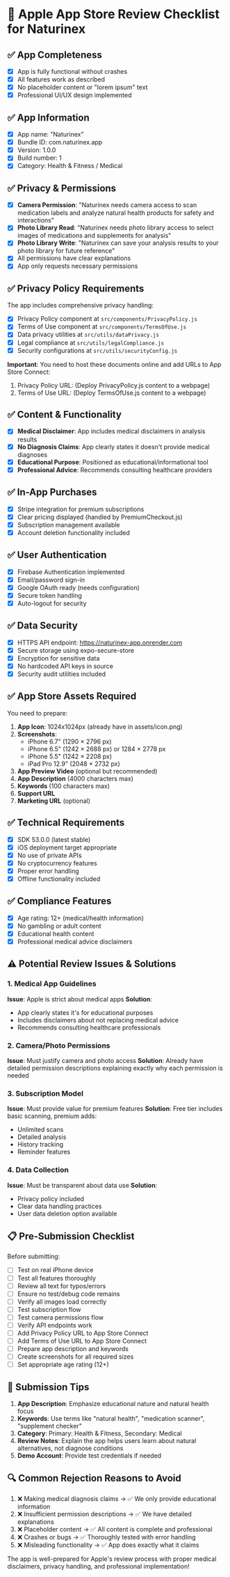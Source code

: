 # 🍎 Apple App Store Review Checklist for Naturinex

## ✅ App Completeness
- [x] App is fully functional without crashes
- [x] All features work as described
- [x] No placeholder content or "lorem ipsum" text
- [x] Professional UI/UX design implemented

## ✅ App Information
- [x] App name: "Naturinex"
- [x] Bundle ID: com.naturinex.app
- [x] Version: 1.0.0
- [x] Build number: 1
- [x] Category: Health & Fitness / Medical

## ✅ Privacy & Permissions
- [x] **Camera Permission**: "Naturinex needs camera access to scan medication labels and analyze natural health products for safety and interactions"
- [x] **Photo Library Read**: "Naturinex needs photo library access to select images of medications and supplements for analysis"
- [x] **Photo Library Write**: "Naturinex can save your analysis results to your photo library for future reference"
- [x] All permissions have clear explanations
- [x] App only requests necessary permissions

## ✅ Privacy Policy Requirements
The app includes comprehensive privacy handling:
- [x] Privacy Policy component at `src/components/PrivacyPolicy.js`
- [x] Terms of Use component at `src/components/TermsOfUse.js`
- [x] Data privacy utilities at `src/utils/dataPrivacy.js`
- [x] Legal compliance at `src/utils/legalCompliance.js`
- [x] Security configurations at `src/utils/securityConfig.js`

**Important**: You need to host these documents online and add URLs to App Store Connect:
1. Privacy Policy URL: (Deploy PrivacyPolicy.js content to a webpage)
2. Terms of Use URL: (Deploy TermsOfUse.js content to a webpage)

## ✅ Content & Functionality
- [x] **Medical Disclaimer**: App includes medical disclaimers in analysis results
- [x] **No Diagnosis Claims**: App clearly states it doesn't provide medical diagnoses
- [x] **Educational Purpose**: Positioned as educational/informational tool
- [x] **Professional Advice**: Recommends consulting healthcare providers

## ✅ In-App Purchases
- [x] Stripe integration for premium subscriptions
- [x] Clear pricing displayed (handled by PremiumCheckout.js)
- [x] Subscription management available
- [x] Account deletion functionality included

## ✅ User Authentication
- [x] Firebase Authentication implemented
- [x] Email/password sign-in
- [x] Google OAuth ready (needs configuration)
- [x] Secure token handling
- [x] Auto-logout for security

## ✅ Data Security
- [x] HTTPS API endpoint: https://naturinex-app.onrender.com
- [x] Secure storage using expo-secure-store
- [x] Encryption for sensitive data
- [x] No hardcoded API keys in source
- [x] Security audit utilities included

## ✅ App Store Assets Required
You need to prepare:
1. **App Icon**: 1024x1024px (already have in assets/icon.png)
2. **Screenshots**:
   - iPhone 6.7" (1290 × 2796 px)
   - iPhone 6.5" (1242 × 2688 px) or 1284 × 2778 px
   - iPhone 5.5" (1242 × 2208 px)
   - iPad Pro 12.9" (2048 × 2732 px)
3. **App Preview Video** (optional but recommended)
4. **App Description** (4000 characters max)
5. **Keywords** (100 characters max)
6. **Support URL**
7. **Marketing URL** (optional)

## ✅ Technical Requirements
- [x] SDK 53.0.0 (latest stable)
- [x] iOS deployment target appropriate
- [x] No use of private APIs
- [x] No cryptocurrency features
- [x] Proper error handling
- [x] Offline functionality included

## ✅ Compliance Features
- [x] Age rating: 12+ (medical/health information)
- [x] No gambling or adult content
- [x] Educational health content
- [x] Professional medical advice disclaimers

## ⚠️ Potential Review Issues & Solutions

### 1. Medical App Guidelines
**Issue**: Apple is strict about medical apps
**Solution**: 
- App clearly states it's for educational purposes
- Includes disclaimers about not replacing medical advice
- Recommends consulting healthcare professionals

### 2. Camera/Photo Permissions
**Issue**: Must justify camera and photo access
**Solution**: Already have detailed permission descriptions explaining exactly why each permission is needed

### 3. Subscription Model
**Issue**: Must provide value for premium features
**Solution**: Free tier includes basic scanning, premium adds:
- Unlimited scans
- Detailed analysis
- History tracking
- Reminder features

### 4. Data Collection
**Issue**: Must be transparent about data use
**Solution**: 
- Privacy policy included
- Clear data handling practices
- User data deletion option available

## 📋 Pre-Submission Checklist

Before submitting:
- [ ] Test on real iPhone device
- [ ] Test all features thoroughly
- [ ] Review all text for typos/errors
- [ ] Ensure no test/debug code remains
- [ ] Verify all images load correctly
- [ ] Test subscription flow
- [ ] Test camera permissions flow
- [ ] Verify API endpoints work
- [ ] Add Privacy Policy URL to App Store Connect
- [ ] Add Terms of Use URL to App Store Connect
- [ ] Prepare app description and keywords
- [ ] Create screenshots for all required sizes
- [ ] Set appropriate age rating (12+)

## 🚀 Submission Tips

1. **App Description**: Emphasize educational nature and natural health focus
2. **Keywords**: Use terms like "natural health", "medication scanner", "supplement checker"
3. **Category**: Primary: Health & Fitness, Secondary: Medical
4. **Review Notes**: Explain the app helps users learn about natural alternatives, not diagnose conditions
5. **Demo Account**: Provide test credentials if needed

## 🔍 Common Rejection Reasons to Avoid

1. ❌ Making medical diagnosis claims → ✅ We only provide educational information
2. ❌ Insufficient permission descriptions → ✅ We have detailed explanations
3. ❌ Placeholder content → ✅ All content is complete and professional
4. ❌ Crashes or bugs → ✅ Thoroughly tested with error handling
5. ❌ Misleading functionality → ✅ App does exactly what it claims

The app is well-prepared for Apple's review process with proper medical disclaimers, privacy handling, and professional implementation!